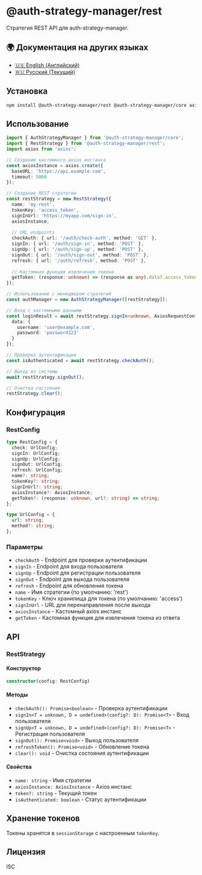 # @auth-strategy-manager/rest

Стратегия REST API для auth-strategy-manager.

## 🌍 Документация на других языках

- [🇺🇸 English (Английский)](README.md)
- [🇷🇺 Русский (Текущий)](README_RU.md)

## Установка

```bash
npm install @auth-strategy-manager/rest @auth-strategy-manager/core axios
```

## Использование

```typescript
import { AuthStrategyManager } from '@auth-strategy-manager/core';
import { RestStrategy } from '@auth-strategy-manager/rest';
import axios from 'axios';

// Создание кастомного axios инстанса
const axiosInstance = axios.create({
  baseURL: 'https://api.example.com',
  timeout: 5000
});

// Создание REST стратегии
const restStrategy = new RestStrategy({
  name: 'my-rest',
  tokenKey: 'access_token',
  signInUrl: 'https://myapp.com/sign-in',
  axiosInstance,
  
  // URL endpoints
  checkAuth: { url: '/auth/check-auth', method: 'GET' },
  signIn: { url: '/auth/sign-in', method: 'POST' },
  signUp: { url: '/auth/sign-up', method: 'POST' },
  signOut: { url: '/auth/sign-out', method: 'POST' },
  refresh: { url: '/auth/refresh', method: 'POST' },
  
  // Кастомная функция извлечения токена
  getToken: (response: unknown) => (response as any).data?.access_token || (response as any).access_token
});

// Использование с менеджером стратегий
const authManager = new AuthStrategyManager([restStrategy]);

// Вход с кастомными данными
const loginResult = await restStrategy.signIn<unknown, AxiosRequestConfig>({
  data: {
    username: 'user@example.com',
    password: 'password123'
  }
});

// Проверка аутентификации
const isAuthenticated = await restStrategy.checkAuth();

// Выход из системы
await restStrategy.signOut();

// Очистка состояния
restStrategy.clear();
```

## Конфигурация

### RestConfig

```typescript
type RestConfig = {
  check: UrlConfig;
  signIn: UrlConfig;
  signUp: UrlConfig;
  signOut: UrlConfig;
  refresh: UrlConfig;
  name?: string;
  tokenKey?: string;
  signInUrl?: string;
  axiosInstance?: AxiosInstance;
  getToken?: (response: unknown, url?: string) => string;
};

type UrlConfig = {
  url: string;
  method?: string;
};
```

### Параметры

- `checkAuth` - Endpoint для проверки аутентификации
- `signIn` - Endpoint для входа пользователя
- `signUp` - Endpoint для регистрации пользователя
- `signOut` - Endpoint для выхода пользователя
- `refresh` - Endpoint для обновления токена
- `name` - Имя стратегии (по умолчанию: 'rest')
- `tokenKey` - Ключ хранилища для токена (по умолчанию: 'access')
- `signInUrl` - URL для перенаправления после выхода
- `axiosInstance` - Кастомный axios инстанс
- `getToken` - Кастомная функция для извлечения токена из ответа

## API

### RestStrategy

#### Конструктор

```typescript
constructor(config: RestConfig)
```

#### Методы

- `checkAuth(): Promise<boolean>` - Проверка аутентификации
- `signIn<T = unknown, D = undefined>(config?: D): Promise<T>` - Вход пользователя
- `signUp<T = unknown, D = undefined>(config?: D): Promise<T>` - Регистрация пользователя
- `signOut(): Promise<void>` - Выход пользователя
- `refreshToken(): Promise<void>` - Обновление токена
- `clear(): void` - Очистка состояния аутентификации

#### Свойства

- `name: string` - Имя стратегии
- `axiosInstance: AxiosInstance` - Axios инстанс
- `token?: string` - Текущий токен
- `isAuthenticated: boolean` - Статус аутентификации

## Хранение токенов

Токены хранятся в `sessionStorage` с настроенным `tokenKey`.

## Лицензия

ISC 
